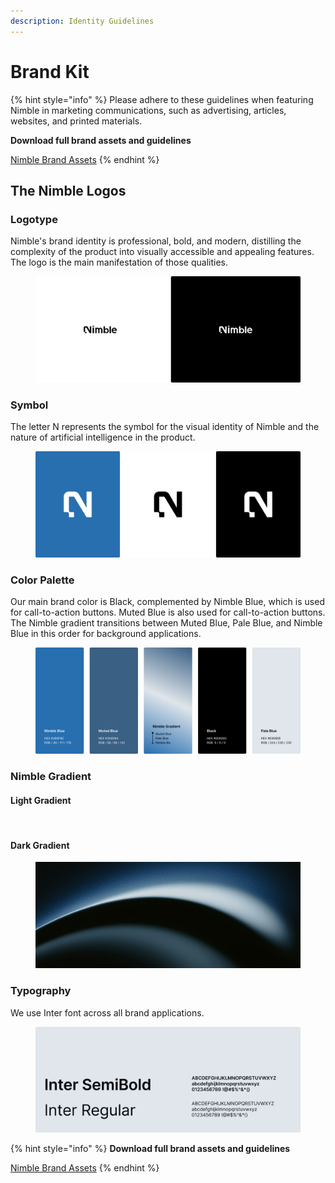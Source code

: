 ```yaml
---
description: Identity Guidelines
---
```


# Brand Kit

{% hint style="info" %}
Please adhere to these guidelines when featuring Nimble in marketing communications, such as advertising, articles, websites, and printed materials.

**Download full brand assets and guidelines**

[Nimble Brand Assets](https://www.figma.com/design/LTbWx2KOmWrcewRv4eLnCp/Nimble-Brand-Kit?node-id=0-1\&t=iXl3HP6T0fTbTCzx-1)
{% endhint %}

## The Nimble Logos

### Logotype

Nimble's brand identity is professional, bold, and modern, distilling the complexity of the product into visually accessible and appealing features. The logo is the main manifestation of those qualities.

<figure><img src="../.gitbook/assets/image (2) (1).png" alt=""><figcaption></figcaption></figure>

### Symbol

The letter N represents the symbol for the visual identity of Nimble and the nature of artificial intelligence in the product.

<figure><img src="../.gitbook/assets/image (3) (1).png" alt=""><figcaption></figcaption></figure>

### Color Palette

Our main brand color is Black, complemented by Nimble Blue, which is used for call-to-action buttons. Muted Blue is also used for call-to-action buttons. The Nimble gradient transitions between Muted Blue, Pale Blue, and Nimble Blue in this order for background applications.

<figure><img src="../.gitbook/assets/image (1) (1).png" alt=""><figcaption></figcaption></figure>

### Nimble Gradient

#### Light Gradient

<figure><img src="../.gitbook/assets/image (6) (1).png" alt=""><figcaption></figcaption></figure>

#### Dark Gradient

<figure><img src="../.gitbook/assets/image (7).png" alt=""><figcaption></figcaption></figure>

### Typography

We use Inter font across all brand applications.

<figure><img src="../.gitbook/assets/image (8).png" alt=""><figcaption></figcaption></figure>

{% hint style="info" %}
**Download full brand assets and guidelines**

[Nimble Brand Assets](https://www.figma.com/design/LTbWx2KOmWrcewRv4eLnCp/Nimble-Brand-Kit?node-id=0-1\&t=iXl3HP6T0fTbTCzx-1)
{% endhint %}
